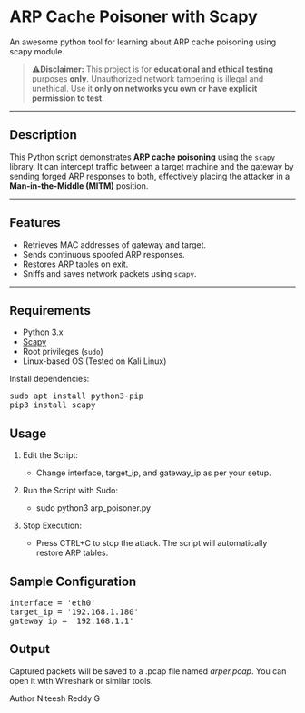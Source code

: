# ARP Cache Poisoner with Scapy
An awesome python tool for learning about ARP cache poisoning using scapy module. 

> ⚠**Disclaimer:** This project is for **educational and ethical testing** purposes **only**. Unauthorized network tampering is illegal and unethical. Use it **only on networks you own or have explicit permission to test**.

---

## Description

This Python script demonstrates **ARP cache poisoning** using the `scapy` library. It can intercept traffic between a target machine and the gateway by sending forged ARP responses to both, effectively placing the attacker in a **Man-in-the-Middle (MITM)** position.

---

## Features

- Retrieves MAC addresses of gateway and target.
- Sends continuous spoofed ARP responses.
- Restores ARP tables on exit.
- Sniffs and saves network packets using `scapy`.

---

## Requirements

- Python 3.x
- [Scapy](https://scapy.readthedocs.io/en/latest/)
- Root privileges (`sudo`)
- Linux-based OS (Tested on Kali Linux)

Install dependencies:
<pre>sudo apt install python3-pip
pip3 install scapy</pre>


## Usage
  1. Edit the Script:
     - Change interface, target_ip, and gateway_ip as per your setup.

  2. Run the Script with Sudo:
     - sudo python3 arp_poisoner.py
  3. Stop Execution:
     - Press CTRL+C to stop the attack. The script will automatically restore ARP tables.

## Sample Configuration
<pre>interface = 'eth0'
target_ip = '192.168.1.180'
gateway_ip = '192.168.1.1'</pre>

## Output
  Captured packets will be saved to a .pcap file named _arper.pcap_. You can open it with Wireshark or similar tools.

Author
Niteesh Reddy G
